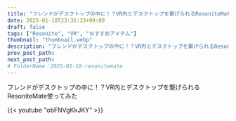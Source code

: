 ```yaml
---
title: "フレンドがデスクトップの中に！？VR内とデスクトップを繋げられるResoniteMate使ってみた"
date: 2025-01-18T23:35:33+09:00
draft: false
tags: ["Resonite", "VR", "おすすめアイテム"]
thumbnail: "thumbnail.webp"
description: "フレンドがデスクトップの中に！？VR内とデスクトップを繋げられるResoniteMate使ってみた"
prev_post_path:
next_post_path:
# FolderName：2025-01-18-resonitemate
---
```


フレンドがデスクトップの中に！？VR内とデスクトップを繋げられるResoniteMate使ってみた

{{< youtube "obFNVgKkJKY" >}}
